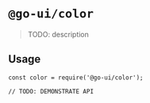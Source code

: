 # `@go-ui/color`

> TODO: description

## Usage

```
const color = require('@go-ui/color');

// TODO: DEMONSTRATE API
```

